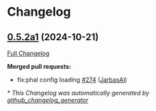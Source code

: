 # Changelog

## [0.5.2a1](https://github.com/OpenVoiceOS/ovos-plugin-manager/tree/0.5.2a1) (2024-10-21)

[Full Changelog](https://github.com/OpenVoiceOS/ovos-plugin-manager/compare/0.5.1...0.5.2a1)

**Merged pull requests:**

- fix:phal config loading [\#274](https://github.com/OpenVoiceOS/ovos-plugin-manager/pull/274) ([JarbasAl](https://github.com/JarbasAl))



\* *This Changelog was automatically generated by [github_changelog_generator](https://github.com/github-changelog-generator/github-changelog-generator)*
